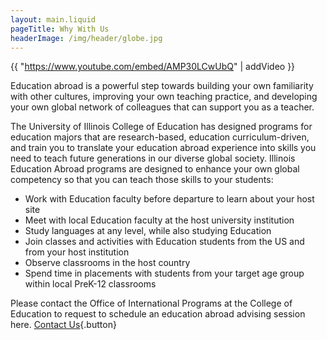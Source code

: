 ```yaml
---
layout: main.liquid
pageTitle: Why With Us
headerImage: /img/header/globe.jpg
---
```


{{ "https://www.youtube.com/embed/AMP30LCwUbQ" | addVideo }}

Education abroad is a powerful step towards building your own familiarity with other cultures, improving your own teaching practice, and developing your own global network of colleagues that can support you as a teacher. 

The University of Illinois College of Education has designed programs for education majors that are research-based, education curriculum-driven, and train you to translate your education abroad experience into skills you need to teach future generations in our diverse global society. Illinois Education Abroad programs are designed to enhance your own global competency so that you can teach those skills to your students:

* Work with Education faculty before departure to learn about your host site
* Meet with local Education faculty at the host university institution
* Study languages at any level, while also studying Education
* Join classes and activities with Education students from the US and from your host institution
* Observe classrooms in the host country
* Spend time in placements with students from your target age group within local PreK-12 classrooms

Please contact the Office of International Programs at the College of Education to request to schedule an education abroad advising session here.
[Contact Us](https://forms.illinois.edu/sec/508499524){.button}
